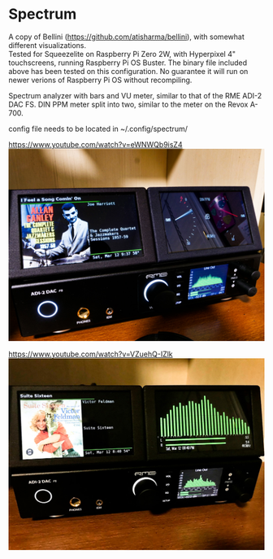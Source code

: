 # Spectrum
A copy of Bellini (https://github.com/atisharma/bellini), with somewhat different visualizations.  
Tested for Squeezelite on Raspberry Pi Zero 2W, with Hyperpixel 4" touchscreens, running Raspberry Pi OS Buster.
The binary file included above has been tested on this configuration.  No guarantee it will run on newer verions of Raspberry Pi OS without recompiling.

  Spectrum analyzer with bars and VU meter, similar to that of the RME ADI-2 DAC FS.
  DIN PPM meter split into two, similar to the meter on the Revox A-700.
  
config file needs to be located in ~/.config/spectrum/  

https://www.youtube.com/watch?v=eWNWQb9isZ4
![photo](https://raw.githubusercontent.com/retired-guy/Spectrum/main/P1290805.jpg)

https://www.youtube.com/watch?v=VZuehQ-IZlk
![photo](https://raw.githubusercontent.com/retired-guy/Spectrum/main/d21qMsRdRq6iSK3gCtblgQ.jpg)

